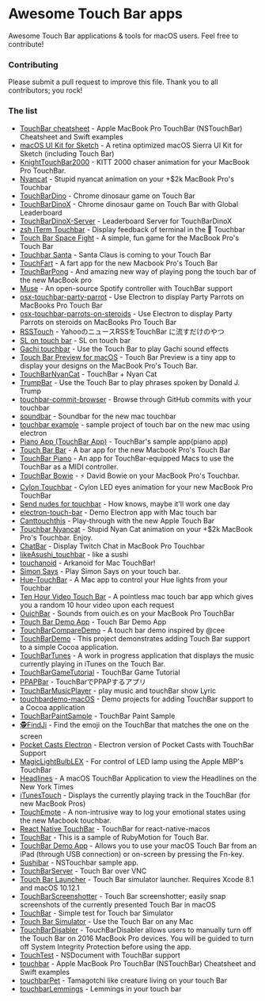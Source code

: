 # Awesome Touch Bar apps

Awesome Touch Bar applications & tools for macOS users. Feel free to contribute!

### Contributing

Please submit a pull request to improve this file. Thank you to all contributors; you rock!

### The list

* [TouchBar cheatsheet](https://github.com/loretoparisi/touchbar) - Apple MacBook Pro TouchBar (NSTouchBar) Cheatsheet and Swift examples
* [macOS UI Kit for Sketch](https://github.com/alexkaessner/macOS-UI-Kit) - A retina optimized macOS Sierra UI Kit for Sketch (including Touch Bar)
* [KnightTouchBar2000](https://github.com/AkdM/KnightTouchBar2000) - KITT 2000 chaser animation for your MacBook Pro TouchBar.
* [Nyancat](https://github.com/avatsaev/touchbar_nyancat) - Stupid nyancat animation on your +$2k MacBook Pro's Touchbar
* [TouchBarDino](https://github.com/yuhuili/TouchBarDino) - Chrome dinosaur game on Touch Bar
* [TouchBarDinoX](https://github.com/yuhuili-lab/TouchBarDinoX) - Chrome dinosaur game on Touch Bar with Global Leaderboard
* [TouchBarDinoX-Server](https://github.com/yuhuili-lab/TouchBarDinoX-Server) - Leaderboard Server for TouchBarDinoX
* [zsh iTerm Touchbar](https://github.com/iam4x/zsh-iterm-touchbar) - Display feedback of terminal in the 🍏 Touchbar
* [Touch Bar Space Fight](https://github.com/insidegui/TouchBarSpaceFight) - A simple, fun game for the MacBook Pro's Touch Bar
* [Touchbar Santa](https://github.com/airbyte/touchbar_santa) - Santa Claus is coming to your Touch Bar
* [TouchFart](https://github.com/hungtruong/TouchFart) - A fart app for the new Macbook Pro's Touch Bar
* [TouchBarPong](https://github.com/ferdinandl007/TouchBarPong) - And amazing new way of playing pong the touch bar of the new MacBook pro
* [Muse](https://github.com/xzzz9097/Muse) - An open-source Spotify controller with TouchBar support
* [osx-touchbar-party-parrot](https://github.com/mjaniszew/osx-touchbar-party-parrot) - Use Electron to display Party Parrots on MacBooks Pro Touch Bar
* [osx-touchbar-parrots-on-steroids](https://github.com/DariuszMusielak/osx-touchbar-parrots-on-steroids) -
Use Electron to display Party Parrots on steroids on MacBooks Pro Touch Bar
* [RSSTouch](https://github.com/a-yasui/RSSTouch) - YahooのニュースRSSをTouchBar に流すだけのやつ
* [SL on touch bar](https://github.com/NeoCat/sl_on_touchbar) - SL on touch bar
* [Gachi touchbar](https://github.com/styler/gachi-touchbar) - Use the Touch Bar to play Gachi sound effects
* [Touch Bar Preview for macOS](https://github.com/touchbar/Touch-Bar-Preview) - Touch Bar Preview is a tiny app to display your designs on the MacBook Pro's Touch Bar.
* [TouchBarNyanCat](https://github.com/kxxoling/TouchBarNyanCat) - TouchBar + Nyan Cat
* [TrumpBar](https://github.com/mmattioli/TrumpBar) - Use the Touch Bar to play phrases spoken by Donald J. Trump
* [touchbar-commit-browser](https://github.com/felixerdy/touchbar-commit-browser) - Browse through GitHub commits with your touchbar
* [soundbar](https://github.com/glappatoni/soundbar) - Soundbar for the new mac touchbar
* [touchbar example](https://github.com/titipata/touchbar-example) - sample project of touch bar on the new mac using electron
* [Piano App (TouchBar App)](https://github.com/gupuru/TouchBarSample) - TouchBar's sample app(piano app)
* [Touch Bar Bar](https://github.com/guidouil/TouchBarBar) - A bar app for the new Macbook Pro's Touch Bar
* [TouchBar Piano](https://github.com/jbree/touchbarpiano) - An app for TouchBar-equipped Macs to use the TouchBar as a MIDI controller.
* [TouchBar Bowie](https://github.com/rog/TouchBarBowie) - ⚡️ David Bowie on your MacBook Pro's Touchbar.
* [Cylon Touchbar](https://github.com/radzima/CylonTouchbar) - Cylon LED eyes animation for your new MacBook Pro TouchBar
* [Send nudes for touchbar](https://github.com/avatsaev/touchbar_sendnudes) - How knows, maybe it'll work one day
* [electron-touch-bar](https://github.com/pahund/electron-touch-bar) - Demo Electron app with Mac touch bar
* [Canttouchthis](https://github.com/paraita/Canttouchthis) - Play-through with the new Apple Touch Bar
* [Touchbar Nyancat](https://github.com/theandypeterson/touchbar-test) - Stupid Nyan Cat animation on your +$2k MacBook Pro's Touchbar. Enjoy.
* [ChatBar](https://github.com/vanHavel/ChatBar) - Display Twitch Chat in MacBook Pro Touchbar
* [likeAsushi_touchbar](https://github.com/RyderBlack/likeAsushi_touchbar) - like a sushi
* [touchanoid](https://github.com/JiriTrecak/Touchanoid) - Arkanoid for Mac TouchBar!
* [Simon Says](https://github.com/simonbs/simonsays) - Play Simon Says on your touch bar.
* [Hue-TouchBar](https://github.com/tomgekeerd/Hue-TouchBar) - A Mac app to control your Hue lights from your Touchbar
* [Ten Hour Video Touch Bar](https://github.com/jxom/ten-hour-video-touchbar) - A pointless mac touch bar app which gives you a random 10 hour video upon each request
* [OuichBar](https://github.com/mattlawer/OuichBar) - Sounds from ouich.es on your MacBook Pro TouchBar
* [Touch Bar Demo App](https://github.com/scousekenny/TouchBarDemoApp-master) - Touch Bar Demo App
* [TouchBarCompareDemo](https://github.com/FredYuuu/TouchBarCompareDemo) - A touch bar demo inspired by @cee
* [TouchBarDemo](https://github.com/rydermackay/TouchBarDemo) - This project demonstrates adding Touch Bar support to a simple Cocoa application.
* [TouchBarTunes](https://github.com/jaylees14/TouchBarTunes) - A work in progress application that displays the music currently playing in iTunes on the Touch Bar.
* [TouchBarGameTutorial](https://github.com/Darkkrye/TouchBarGameTutorial) - TouchBar Game Tutorial
* [PPAPBar](https://github.com/EnsekiTT/PPAPBar) - TouchBarでPPAPするアプリ
* [TouchBarMusicPlayer](https://github.com/DKJone/TouchBarMusicPlayer) - play music and touchBar show Lyric
* [touchbardemo-macOS](https://github.com/razvn/touchbardemo-macOS) - Demo projects for adding TouchBar support to a Cocoa application
* [TouchBarPaintSample](https://github.com/rnsm504/TouchBarPaintSample) - TouchBar Paint Sample
* [🕵️FindJi](https://github.com/pawin/FindJi) - Find the emoji on the TouchBar that matches the one on the screen
* [Pocket Casts Electron](https://github.com/securingsincity/pocket-casts-electron) - Electron version of Pocket Casts with TouchBar Support
* [MagicLightBulbLEX](https://github.com/edwios/MagicLightBulbLEX) - For control of LED lamp using the Apple MBP's TouchBar
* [Headlines](https://github.com/rsandeep15/Headlines) - A macOS TouchBar Application to view the Headlines on the New York Times
* [iTunesTouch](https://github.com/jonathanrauch/iTunesTouch) - Displays the currently playing track in the TouchBar (for new MacBook Pros)
* [TouchEmote](https://github.com/zhammer/TouchEmote) - A non-intrusive way to log your emotional states using the new Macbook touchbar.
* [React Native TouchBar](https://github.com/ptmt/react-native-touchbar) - TouchBar for react-native-macos
* [TouchBar](https://github.com/Watson1978/TouchBar) - This is a sample of RubyMotion for Touch Bar.
* [TouchBar Demo App](https://github.com/bikkelbroeders/TouchBarDemoApp) - Allows you to use your macOS Touch Bar from an iPad (through USB connection) or on-screen by pressing the Fn-key.
* [Sushibar](https://github.com/mzp/sushibar) - NSTouchbar sample app.
* [TouchBarServer](https://github.com/zydeco/TouchBarServer) - Touch Bar over VNC
* [Touch Bar Launcher](https://github.com/zats/TouchBarLauncher) - Touch Bar simulator launcher. Requires Xcode 8.1 and macOS 10.12.1
* [TouchBarScreenshotter](https://github.com/steventroughtonsmith/TouchBarScreenshotter) - Touch Bar screenshotter; easily snap screenshots of the currently presented Touch Bar in macOS
* [TouchBar](https://github.com/yycking/TouchBar) - Simple test for Touch bar Simulator
* [Touch Bar Simulator](https://github.com/sindresorhus/touch-bar-simulator) - Use the Touch Bar on any Mac
* [TouchBarDisabler](https://github.com/HiKay/TouchBarDisabler) - TouchBarDisabler allows users to manually turn off the Touch Bar on 2016 MacBook Pro devices. You will be guided to turn off System Integrity Protection before using the app.
* [TouchTest](https://github.com/HeadBanging/TouchTest) - NSDocument with TouchBar support
* [touchbar](https://github.com/loretoparisi/touchbar) - Apple MacBook Pro TouchBar (NSTouchBar) Cheatsheet and Swift examples
* [touchbarPet](https://github.com/graceavery/tamagotchiTemp) - Tamagotchi like creature living on your touch Bar
* [touchbarLemmings](https://github.com/erikolsson/Touch-Bar-Lemmings) - Lemmings in your touch bar
